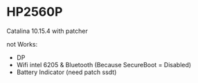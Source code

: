 # HP2560P
Catalina 10.15.4 with patcher

not Works:
- DP
- Wifi intel 6205 & Bluetooth (Because SecureBoot = Disabled)
- Battery Indicator (need patch ssdt)
